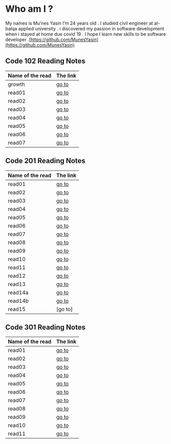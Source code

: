 # Who am I ?
My names is Mu’nes Yasin I’m 24 years old . I studied civil engineer at al-balqa applied university . i discovered my passion in software development when i stayed at home due covid 19 . I hope I learn new skills to be software developer .[https://github.com/MunesYasin](https://github.com/MunesYasin)

## Code 102 Reading Notes

Name of the read | The link
------------ | -------------
growth | [go to](https://munesyasin.github.io/reading-notes/growth) 
read01 | [go to](https://munesyasin.github.io/reading-notes/read01)
read02 | [go to](https://munesyasin.github.io/reading-notes/read02rev)
read03 | [go to](https://munesyasin.github.io/reading-notes/read03)
read04 | [go to](https://munesyasin.github.io/reading-notes/read04)
read05 | [go to](https://munesyasin.github.io/reading-notes/read05)
read06 | [go to](https://munesyasin.github.io/reading-notes/read06)
read07 | [go to](https://munesyasin.github.io/reading-notes/read07)





## Code 201 Reading Notes

Name of the read | The link
------------ | -------------
read01 | [go to](https://munesyasin.github.io/reading-notes/read201)
read02 | [go to](https://munesyasin.github.io/reading-notes/read202)
read03 | [go to](https://munesyasin.github.io/reading-notes/read203)
read04 | [go to](https://munesyasin.github.io/reading-notes/read204)
read05 | [go to](https://munesyasin.github.io/reading-notes/read205)
read06 | [go to](https://munesyasin.github.io/reading-notes/read206)
read07 | [go to](https://munesyasin.github.io/reading-notes/read207)
read08 | [go to](https://munesyasin.github.io/reading-notes/read208)
read09 | [go to](https://munesyasin.github.io/reading-notes/read209)
read10 | [go to](https://munesyasin.github.io/reading-notes/read210)
read11 | [go to](https://munesyasin.github.io/reading-notes/read211)
read12 | [go to](https://munesyasin.github.io/reading-notes/read212)
read13 | [go to](https://munesyasin.github.io/reading-notes/read213)
read14a | [go to](https://munesyasin.github.io/reading-notes/read214a)
read14b | [go to](https://munesyasin.github.io/reading-notes/read214b)
read15 | [go to]



## Code 301 Reading Notes

Name of the read | The link
------------ | -------------
read01 | [go to](https://munesyasin.github.io/reading-notes/read301)
read02 | [go to](https://munesyasin.github.io/reading-notes/read302)
read03 | [go to](https://munesyasin.github.io/reading-notes/read303)
read04 | [go to](https://munesyasin.github.io/reading-notes/read304)
read05 | [go to](https://munesyasin.github.io/reading-notes/read305)
read06 | [go to](https://munesyasin.github.io/reading-notes/read306)
read07 | [go to](https://munesyasin.github.io/reading-notes/read307)
read08 | [go to](https://munesyasin.github.io/reading-notes/read308)
read09 | [go to](https://munesyasin.github.io/reading-notes/read309)
read10 | [go to](https://munesyasin.github.io/reading-notes/read310)
read11 | [go to](https://munesyasin.github.io/reading-notes/read311)